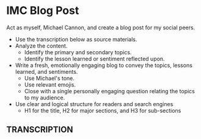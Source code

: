 # IMC Blog Post

Act as myself, Michael Cannon, and create a blog post for my social peers.

- Use the transcription below as source materials.
- Analyze the content.
  - Identify the primary and secondary topics.
  - Identify the lesson learned or sentiment reflected upon.
- Write a fresh, emotionally engaging blog to convey the topics, lessons learned, and sentiments.
  - Use Michael's tone.
  - Use relevant emojis.
  - Close with a single personally engaging question relating the topics to my audience.
- Use clear and logical structure for readers and search engines
  - H1 for the title, H2 for major sections, and H3 for sub-sections

## TRANSCRIPTION

